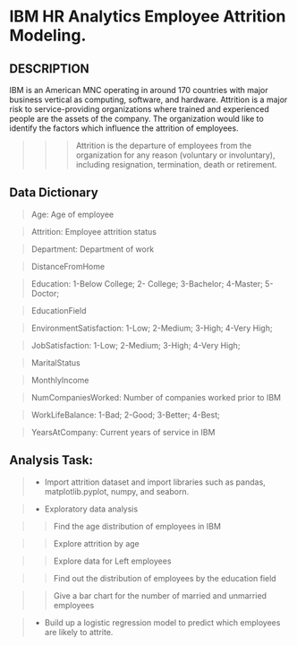 # IBM HR Analytics Employee Attrition Modeling.

## DESCRIPTION

IBM is an American MNC operating in around 170 countries with major business vertical as computing, software, and hardware.
Attrition is a major risk to service-providing organizations where trained and experienced people are the assets of the company. The organization would like to identify the factors which influence the attrition of employees.

>>> Attrition is the departure of employees from the organization for any reason (voluntary or involuntary), including resignation, termination, death or retirement.

## Data Dictionary

> Age: Age of employee

> Attrition: Employee attrition status

> Department: Department of work

> DistanceFromHome

> Education: 1-Below College; 2- College; 3-Bachelor; 4-Master; 5-Doctor;

> EducationField

> EnvironmentSatisfaction: 1-Low; 2-Medium; 3-High; 4-Very High;

> JobSatisfaction: 1-Low; 2-Medium; 3-High; 4-Very High;

> MaritalStatus

> MonthlyIncome 

> NumCompaniesWorked: Number of companies worked prior to IBM 

> WorkLifeBalance: 1-Bad; 2-Good; 3-Better; 4-Best;

> YearsAtCompany: Current years of service in IBM

## Analysis Task:

> - Import attrition dataset and import libraries such as pandas, matplotlib.pyplot, numpy, and seaborn.

> - Exploratory data analysis

>> Find the age distribution of employees in IBM

>> Explore attrition by age

>> Explore data for Left employees

>> Find out the distribution of employees by the education field

>> Give a bar chart for the number of married and unmarried employees

> - Build up a logistic regression model to predict which employees are likely to attrite.
